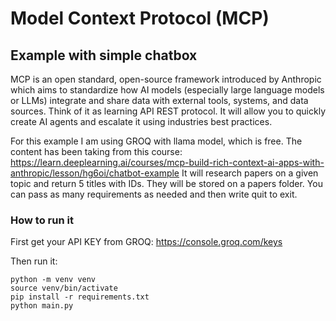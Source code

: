 # Model Context Protocol (MCP)
## Example with simple chatbox

MCP is an open standard, open-source framework introduced by Anthropic which aims to standardize how AI models (especially large language models or LLMs) integrate and share data with external tools, systems, and data sources.
Think of it as learning API REST protocol. It will allow you to quickly create AI agents and escalate it using industries best practices.

For this example I am using GROQ with llama model, which is free.
The content has been taking from this course: https://learn.deeplearning.ai/courses/mcp-build-rich-context-ai-apps-with-anthropic/lesson/hg6oi/chatbot-example
It will research papers on a given topic and return 5 titles with IDs. They will be stored on a papers folder. You can pass as many requirements as needed and then write quit to exit.

### How to run it

First get your API KEY from GROQ: https://console.groq.com/keys

Then run it:
```
python -m venv venv
source venv/bin/activate 
pip install -r requirements.txt
python main.py
```




